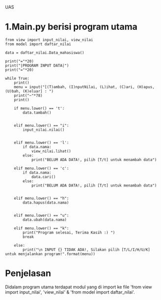 UAS

# 1.Main.py berisi program utama
```phyton
from view import input_nilai, view_nilai
from model import daftar_nilai

data = daftar_nilai.Data_mahasiswa()

print("="*20)
print("|PROGRAM INPUT DATA|")
print("="*20)

while True: 
    print()
    menu = input("[(T)ambah, (I)nputNilai, (L)ihat, (C)ari, (H)apus, (U)bah, (K)eluar] : ")
    print("~"*78)
    print()

    if menu.lower() == 't':
        data.tambah()


    elif menu.lower() == "i":
        input_nilai.nilai()


    elif menu.lower() == 'l':
        if data.nama:
            view_nilai.lihat()
        else:
            print("BELUM ADA DATA!, pilih [T/t] untuk menambah data")  

    elif menu.lower() == 'c':
        if data.nama:
            data.cari()
        else:
            print("BELUM ADA DATA!, pilih [T/t] untuk menambah data") 
            

    elif menu.lower() == "h":
        data.hapus(data.nama)


    elif menu.lower() == "u":
        data.ubah(data.nama) 

    elif menu.lower() == "k":
        print("Program selesai, Terima Kasih :) ")
        break

    else:
        print("\n INPUT {} TIDAK ADA!, Silakan pilih [T/L/I/H/U/K] untuk menjalankan program!".format(menu))
```
# Penjelasan
Didalam program utama terdapat modul yang di import ke file 'from view import input_nilai', 'view_nilai' & 'from model import daftar_nilai'.


